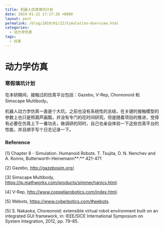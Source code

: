 ```yaml
---
title: 机器人仿真填坑计划
date: 2019-01-22 17:17:28 +0800
layout: post
permalink: /blog/2019/01/22/Simulation-Overview.html
categories:
  - 动力学仿真
tags:
  - 仿真
---
```


# 动力学仿真

### 寒假填坑计划

在本研期间，接触过的仿真平台包括：Gazebo, V-Rep, Choreonoid 和 Simscape Multibody。

机器人动力学仿真一直是个大坑，之前也没有系统性的总结，在关键的接触模型的参数上也只是照葫芦画瓢，并没有专门的花时间研究。但是随着项目的推进，觉得有必要在仿真上下一番功夫，做调研的同时，自己也亲自体验一下这些仿真平台的性能，并且顺手写个日志记录一下。



### Reference

[1] Chapter 8 - Simulation. Humanoid Robots. T. Tsujita, D. N. Nenchev and A. Konno, Butterworth-Heinemann**:** 421-471

[2] Gazebo, http://gazebosim.org/.

[3] Simscape Multibody, https://jp.mathworks.com/products/simmechanics.html.

[4] V-Rep, http://www.coppeliarobotics.com/index.html.

[5] Webots, https://www.cyberbotics.com/#webots.

[5] S. Nakaoka, Choreonoid: extensible virtual robot environment built on an integrated GUI framework, in:
IEEE/SICE International Symposium on System Integration, 2012, pp. 79–85.